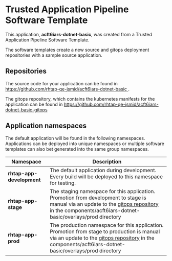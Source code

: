 # Trusted Application Pipeline Software Template

This application, **acft6iars-dotnet-basic**, was created from a Trusted Application Pipeline Software Template.

The software templates create a new source and gitops deployment repositories with a sample source application. 

## Repositories

The source code for your application can be found in [https://github.com/rhtap-qe-jsmid/acft6iars-dotnet-basic ](https://github.com/rhtap-qe-jsmid/acft6iars-dotnet-basic ).
 
The gitops repository, which contains the kubernetes manifests for the application can be found in 
[https://github.com/rhtap-qe-jsmid/acft6iars-dotnet-basic-gitops ](https://github.com/rhtap-qe-jsmid/acft6iars-dotnet-basic-gitops ) 

## Application namespaces 

The default application will be found in the following namespaces. Applications can be deployed into unique namespaces or multiple software templates can also bet generated into the same group namespaces.  

|  Namespace   |  Description   |  
| -------- | -------- |   
| **rhtap-app-development** | The default application during development. Every build will be deployed to this namespace for testing. | 
| **rhtap-app-stage** | The staging namespace for this application. Promotion from development to stage is manual via an update to the [gitops repository](https://github.com/rhtap-qe-jsmid/acft6iars-dotnet-basic-gitops ) in the components/acft6iars-dotnet-basic/overlays/prod directory |  
| **rhtap-app-prod** | The production namespace for this application. Promotion from stage to production is manual via an update to the [gitops repository](https://github.com/rhtap-qe-jsmid/acft6iars-dotnet-basic-gitops ) in the components/acft6iars-dotnet-basic/overlays/prod directory | 